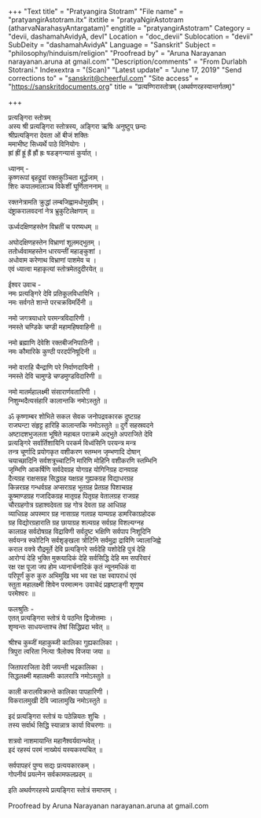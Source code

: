 +++
"Text title" = "Pratyangira Stotram"
"File name" = "pratyangirAstotram.itx"
itxtitle = "pratyaNgirAstotram (atharvaNarahasyAntargatam)"
engtitle = "pratyangirAstotram"
Category = "devii, dashamahAvidyA, devI"
Location = "doc_devii"
Sublocation = "devii"
SubDeity = "dashamahAvidyA"
Language = "Sanskrit"
Subject = "philosophy/hinduism/religion"
"Proofread by" = "Aruna Narayanan narayanan.aruna at gmail.com"
"Description/comments" = "From Durlabh Stotrani."
Indexextra = "(Scan)"
"Latest update" = "June 17, 2019"
"Send corrections to" = "sanskrit@cheerful.com"
"Site access" = "https://sanskritdocuments.org"
title = "प्रत्यण्गिरास्तोत्रम् (अथर्वणरहस्यान्तर्गतम्)"

+++
  
 प्रत्यङ्गिरा स्तोत्रम्   
अस्य श्री प्रत्यङ्गिरा स्तोत्रस्य, अङ्गिरा ऋषिः अनुष्टुप् छन्दः  
श्रीप्रत्यङ्गिरा देवता ओं बीजं शक्तिः  
ममाभीष्ट सिध्यर्थे पाठे विनियोगः ।  
ह्रां ह्रीं ह्रूं ह्रैं ह्रौं ह्रः षडङ्गन्यासं कुर्यात् ।  
  
ध्यानम् -  
कृष्णरूपां बृहद्रूपां रक्तकुञ्चिता मूर्द्धजाम् ।  
शिरः कपालमालाञ्च विकेशीं घूर्णिताननाम् ॥  
  
रक्तनेत्रामति क्रुद्धां लम्बजिह्वामधोमुखीम् ।  
दंष्ट्राकरालवदनां नेत्र भ्रुकुटिलेक्षणाम् ॥  
  
ऊर्ध्वदक्षिणहस्तेन विभ्रतीं च परष्यधम् ॥  
  
अघोदक्षिणहस्तेन विभ्राणां शूलमद्भुतम् ।  
ततोर्ध्ववामहस्तेन धारयन्तीं महाङ्कुशां ।  
अधोवाम करेणाथ विभ्राणां पाशमेव च ।  
एवं ध्यात्वा महाकृत्यां स्तोत्रमेतदुदीरयेत् ॥  
  
ईश्वर उवाच -  
नमः प्रत्यङ्गिरे देवि प्रतिकूलविधायिनि ।  
नमः सर्वगते शान्ते परचक्रविमर्दिनी ॥  
  
नमो जगत्रयाधारे परमन्त्रविदारिणी ।  
नमस्ते चण्डिके चण्डी महामहिषवाहिनी ॥  
  
नमो ब्रह्माणि देवेशि रक्तबीजनिपातिनी ।  
नमः कौमारिके कुण्ठी परदर्पनिषूदिनी ॥  
  
नमो वाराहि चैन्द्राणि परे निर्वाणदायिनी ।  
नमस्ते देवि चामुण्डे चण्डमुण्डविदारिणी ॥  
  
नमो मातर्महालक्ष्मी संसारार्णवतारिणी ।  
निशुम्भदैत्यसंहारि कालान्तकि नमोऽस्तुते ॥  
  
ॐ कृष्णाम्बर शोभिते सकल सेवक जनोपद्रवकारक दुष्टग्रह  
राजघन्टा संहृट्ट हारिहि कालान्तकि नमोऽस्तुते ॥ दुर्गे सहस्रवदने  
अष्टादशभुजलता भूषिते महाबल पराक्रमे अद्भुते अपराजिते देवि  
प्रत्यङ्गिरे सर्वार्तिशायिनि परकर्म विध्वंसिनि परयन्त्र मन्त्र  
तन्त्र चूर्णादि प्रयोगकृत वशीकरण स्तम्भन जृम्भणादि दोषान्  
चयाच्छादिनि सर्वशत्रूच्चाटिनि मारिणि मोहिनि वशीकरणि स्तम्भिनि  
जृम्भिणि आकर्षिणि सर्वदेवग्रह योगग्रह योगिनिग्रह दानवग्रह  
दैत्यग्रह राक्षसग्रह सिद्धग्रह यक्षग्रह गुह्यकग्रह विद्याधरग्रह  
किन्नरग्रह गन्धर्वग्रह अप्सराग्रह भूतग्रह प्रेतग्रह पिशाचग्रह  
कूष्माण्डग्रह गजादिकग्रह मातृग्रह पितृग्रह वेतालग्रह राजग्रह  
चौरग्रहगोत्र ग्रहाश्वदेवता ग्रह गोत्र देवता ग्रह आधिग्रह  
व्याधिग्रह अपस्मार ग्रह नासाग्रह गलग्रह याम्यग्रह डामरिकाग्रहोदक  
ग्रह विद्योरग्रहाराति ग्रह छायाग्रह शल्यग्रह सर्वग्रह विशल्यग्नह  
कालग्रह सर्वदोषग्रह विद्राविणी सर्वदुष्ट भक्षिणि सर्वपाप निशूदिनि  
सर्वयन्त्र स्फोटिनि सर्वशृङ्खला त्रोटिनि सर्वमुद्रा द्राविणि ज्वालाजिह्वे  
कराल वक्त्रे रौद्रमूर्ते देवि प्रत्यङ्गिरे सर्वदेहि यशोदेहि पुत्रं देहि  
आरोग्यं देहि भुक्ति मुक्त्यादिकं देहि सर्वसिद्धि देहि मम सपरिवारं  
रक्ष रक्ष पूजा जप होम ध्यानार्चनादिकं कृतं न्यूनमधिकं वा  
परिपूर्णं कुरु कुरु अभिमुखि भव भव रक्ष रक्ष स्वापराधं एवं  
स्तुता महालक्ष्मी शिवेन परमात्मनः उवाचेदं प्रहृष्टाङ्गी शृणुष्व  
परमेश्वरः ॥  
  
फलश्रुतिः -  
एतत् प्रत्यङ्गिरा स्तोत्रं ये पठन्ति द्विजोत्तमाः ।  
शृण्वन्तः साधयन्ताश्च तेषां सिद्धिप्रदा भवेत् ॥  
  
श्रीश्च कुब्जीं महाकुब्जी कालिका गुह्यकालिका ।  
त्रिपुरा त्वरिता नित्या त्रैलोक्य विजया जया ॥  
  
जितापराजिता देवी जयन्ती भद्रकालिका ।  
सिद्धलक्ष्मी महालक्ष्मीः कालरात्रि नमोऽस्तुते ॥  
  
काली करालविक्रान्ते कालिका पापहारिणी ।  
विकरालमुखी देवि ज्वालामुखि नमोऽस्तुते ॥  
  
इदं प्रत्यङ्गिरा स्तोत्रं यः पठेन्नियतः शुचिः ।  
तस्य सर्वार्थ सिद्धि स्यान्नात्र कार्या विचरणाः ॥  
  
शत्रवो नाशमायान्ति महानैश्वर्यवान्भवेत् ।  
इदं रहस्यं परमं नाख्येयं यस्यकस्यचित् ॥  
  
सर्वपापहरं पुण्य सद्यः प्रत्ययकारकम् ।  
गोपनीयं प्रयत्नेन सर्वकामफलप्रदम् ॥  
  
इति अथर्वणरहस्ये प्रत्यङ्गिरा स्तोत्रं समाप्तम् ।  
  
Proofread by Aruna Narayanan narayanan.aruna at gmail.com  
  

